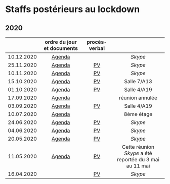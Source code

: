 <link rel="stylesheet" href="https://newdevprojects.github.io/S2/S2.css">

# Staffs postérieurs au lockdown

## 2020

| &nbsp; | ordre du jour et documents | procès-verbal | &nbsp; |
| :---: | :---: | :---: | :---: |
| 10.12.2020 | [Agenda](https://newdevprojects.github.io/S2/Staff_20201210/20201210_Staff_Agenda.html) | &nbsp; | *Skype* |
| 25.11.2020 | [Agenda](https://newdevprojects.github.io/S2/Staff_20201126/20201126_Staff_Agenda.html) | [PV](https://newdevprojects.github.io/S2/Staff_20201126/20201125_Staff_PV.html) | *Skype* |
| 10.11.2020 | [Agenda](https://newdevprojects.github.io/S2/Staff_20201110/20201110_Staff_Agenda.html) | [PV](https://newdevprojects.github.io/S2/Staff_20201110/20201110_Staff_PV.html) | *Skype* |
| 15.10.2020 | [Agenda](https://newdevprojects.github.io/S2/Staff_20201015/20201015_Staff_Agenda.html) | [PV](https://newdevprojects.github.io/S2/Staff_20201015/20201015_Staff_PV.html) | Salle 7/A13 |
| 01.10.2020 | [Agenda](https://newdevprojects.github.io/S2/Staff_20201001/20201001_Staff_Agenda.html) | [PV](https://newdevprojects.github.io/S2/Staff_20201001/20201001_Staff_PV.html) | Salle 4/A19 |
| 17.09.2020 | [Agenda](https://newdevprojects.github.io/S2/Staff_20200917/20200917_Staff_Agenda.html) | &nbsp; | réunion annulée |
| 03.09.2020 | [Agenda](https://newdevprojects.github.io/S2/Staff_20200903/20200903_Staff_Agenda.html) | [PV](https://newdevprojects.github.io/S2/Staff_20200903/20200903_Staff_PV.html) | Salle 4/A19 |
| 10.07.2020 | [Agenda](https://newdevprojects.github.io/S2/Staff_20200710/20200710_Staff_Agenda.html) | &nbsp; | 8ème étage |
| 24.06.2020 | [Agenda](https://newdevprojects.github.io/S2/Staff_20200618/20200618_Staff_Agenda.html) | [PV](https://newdevprojects.github.io/S2/Staff_20200710/20200624_Staff_PV.pdf) | *Skype* |
| 04.06.2020 | [Agenda](https://newdevprojects.github.io/S2/Staff_20200604/20200604_Staff_Agenda.html) | [PV](https://newdevprojects.github.io/S2/Staff_20200618/20200604_Staff_PV.pdf) | *Skype* |
| 20.05.2020 | [Agenda](https://newdevprojects.github.io/S2/Staff_20200520/20200520_Staff_Agenda.html) | [PV](https://newdevprojects.github.io/S2/Staff_20200604/20200520_Staff_PV.pdf) | *Skype* |
| 11.05.2020 | [Agenda](https://newdevprojects.github.io/S2/Staff_20200511/20200511_Staff_Agenda.html) | [PV](https://newdevprojects.github.io/S2/Staff_20200520/20200511_Staff_PV.pdf) | Cette réunion *Skype* a été reportée du 3 mai au 11 mai |
| 16.04.2020 | &nbsp; | [PV](https://newdevprojects.github.io/S2/Staff_20200511/20200416_Staff_PV.pdf) | *Skype* |


